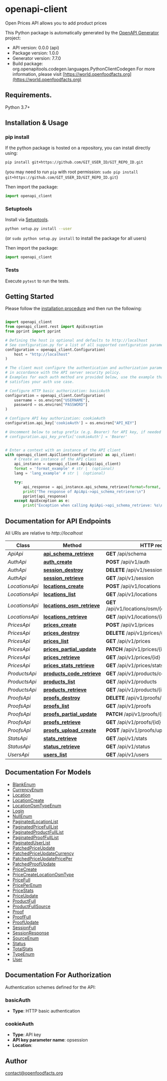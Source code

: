 # openapi-client
Open Prices API allows you to add product prices

This Python package is automatically generated by the [OpenAPI Generator](https://openapi-generator.tech) project:

- API version: 0.0.0 (api)
- Package version: 1.0.0
- Generator version: 7.7.0
- Build package: org.openapitools.codegen.languages.PythonClientCodegen
For more information, please visit [https://world.openfoodfacts.org](https://world.openfoodfacts.org)

## Requirements.

Python 3.7+

## Installation & Usage
### pip install

If the python package is hosted on a repository, you can install directly using:

```sh
pip install git+https://github.com/GIT_USER_ID/GIT_REPO_ID.git
```
(you may need to run `pip` with root permission: `sudo pip install git+https://github.com/GIT_USER_ID/GIT_REPO_ID.git`)

Then import the package:
```python
import openapi_client
```

### Setuptools

Install via [Setuptools](http://pypi.python.org/pypi/setuptools).

```sh
python setup.py install --user
```
(or `sudo python setup.py install` to install the package for all users)

Then import the package:
```python
import openapi_client
```

### Tests

Execute `pytest` to run the tests.

## Getting Started

Please follow the [installation procedure](#installation--usage) and then run the following:

```python

import openapi_client
from openapi_client.rest import ApiException
from pprint import pprint

# Defining the host is optional and defaults to http://localhost
# See configuration.py for a list of all supported configuration parameters.
configuration = openapi_client.Configuration(
    host = "http://localhost"
)

# The client must configure the authentication and authorization parameters
# in accordance with the API server security policy.
# Examples for each auth method are provided below, use the example that
# satisfies your auth use case.

# Configure HTTP basic authorization: basicAuth
configuration = openapi_client.Configuration(
    username = os.environ["USERNAME"],
    password = os.environ["PASSWORD"]
)

# Configure API key authorization: cookieAuth
configuration.api_key['cookieAuth'] = os.environ["API_KEY"]

# Uncomment below to setup prefix (e.g. Bearer) for API key, if needed
# configuration.api_key_prefix['cookieAuth'] = 'Bearer'


# Enter a context with an instance of the API client
with openapi_client.ApiClient(configuration) as api_client:
    # Create an instance of the API class
    api_instance = openapi_client.ApiApi(api_client)
    format = 'format_example' # str |  (optional)
    lang = 'lang_example' # str |  (optional)

    try:
        api_response = api_instance.api_schema_retrieve(format=format, lang=lang)
        print("The response of ApiApi->api_schema_retrieve:\n")
        pprint(api_response)
    except ApiException as e:
        print("Exception when calling ApiApi->api_schema_retrieve: %s\n" % e)

```

## Documentation for API Endpoints

All URIs are relative to *http://localhost*

Class | Method | HTTP request | Description
------------ | ------------- | ------------- | -------------
*ApiApi* | [**api_schema_retrieve**](docs/ApiApi.md#api_schema_retrieve) | **GET** /api/schema | 
*AuthApi* | [**auth_create**](docs/AuthApi.md#auth_create) | **POST** /api/v1/auth | 
*AuthApi* | [**session_destroy**](docs/AuthApi.md#session_destroy) | **DELETE** /api/v1/session | 
*AuthApi* | [**session_retrieve**](docs/AuthApi.md#session_retrieve) | **GET** /api/v1/session | 
*LocationsApi* | [**locations_create**](docs/LocationsApi.md#locations_create) | **POST** /api/v1/locations | 
*LocationsApi* | [**locations_list**](docs/LocationsApi.md#locations_list) | **GET** /api/v1/locations | 
*LocationsApi* | [**locations_osm_retrieve**](docs/LocationsApi.md#locations_osm_retrieve) | **GET** /api/v1/locations/osm/{osm_type}/{osm_id} | 
*LocationsApi* | [**locations_retrieve**](docs/LocationsApi.md#locations_retrieve) | **GET** /api/v1/locations/{id} | 
*PricesApi* | [**prices_create**](docs/PricesApi.md#prices_create) | **POST** /api/v1/prices | 
*PricesApi* | [**prices_destroy**](docs/PricesApi.md#prices_destroy) | **DELETE** /api/v1/prices/{id} | 
*PricesApi* | [**prices_list**](docs/PricesApi.md#prices_list) | **GET** /api/v1/prices | 
*PricesApi* | [**prices_partial_update**](docs/PricesApi.md#prices_partial_update) | **PATCH** /api/v1/prices/{id} | 
*PricesApi* | [**prices_retrieve**](docs/PricesApi.md#prices_retrieve) | **GET** /api/v1/prices/{id} | 
*PricesApi* | [**prices_stats_retrieve**](docs/PricesApi.md#prices_stats_retrieve) | **GET** /api/v1/prices/stats | 
*ProductsApi* | [**products_code_retrieve**](docs/ProductsApi.md#products_code_retrieve) | **GET** /api/v1/products/code/{code} | 
*ProductsApi* | [**products_list**](docs/ProductsApi.md#products_list) | **GET** /api/v1/products | 
*ProductsApi* | [**products_retrieve**](docs/ProductsApi.md#products_retrieve) | **GET** /api/v1/products/{id} | 
*ProofsApi* | [**proofs_destroy**](docs/ProofsApi.md#proofs_destroy) | **DELETE** /api/v1/proofs/{id} | 
*ProofsApi* | [**proofs_list**](docs/ProofsApi.md#proofs_list) | **GET** /api/v1/proofs | 
*ProofsApi* | [**proofs_partial_update**](docs/ProofsApi.md#proofs_partial_update) | **PATCH** /api/v1/proofs/{id} | 
*ProofsApi* | [**proofs_retrieve**](docs/ProofsApi.md#proofs_retrieve) | **GET** /api/v1/proofs/{id} | 
*ProofsApi* | [**proofs_upload_create**](docs/ProofsApi.md#proofs_upload_create) | **POST** /api/v1/proofs/upload | 
*StatsApi* | [**stats_retrieve**](docs/StatsApi.md#stats_retrieve) | **GET** /api/v1/stats | 
*StatusApi* | [**status_retrieve**](docs/StatusApi.md#status_retrieve) | **GET** /api/v1/status | 
*UsersApi* | [**users_list**](docs/UsersApi.md#users_list) | **GET** /api/v1/users | 


## Documentation For Models

 - [BlankEnum](docs/BlankEnum.md)
 - [CurrencyEnum](docs/CurrencyEnum.md)
 - [Location](docs/Location.md)
 - [LocationCreate](docs/LocationCreate.md)
 - [LocationOsmTypeEnum](docs/LocationOsmTypeEnum.md)
 - [Login](docs/Login.md)
 - [NullEnum](docs/NullEnum.md)
 - [PaginatedLocationList](docs/PaginatedLocationList.md)
 - [PaginatedPriceFullList](docs/PaginatedPriceFullList.md)
 - [PaginatedProductFullList](docs/PaginatedProductFullList.md)
 - [PaginatedProofFullList](docs/PaginatedProofFullList.md)
 - [PaginatedUserList](docs/PaginatedUserList.md)
 - [PatchedPriceUpdate](docs/PatchedPriceUpdate.md)
 - [PatchedPriceUpdateCurrency](docs/PatchedPriceUpdateCurrency.md)
 - [PatchedPriceUpdatePricePer](docs/PatchedPriceUpdatePricePer.md)
 - [PatchedProofUpdate](docs/PatchedProofUpdate.md)
 - [PriceCreate](docs/PriceCreate.md)
 - [PriceCreateLocationOsmType](docs/PriceCreateLocationOsmType.md)
 - [PriceFull](docs/PriceFull.md)
 - [PricePerEnum](docs/PricePerEnum.md)
 - [PriceStats](docs/PriceStats.md)
 - [PriceUpdate](docs/PriceUpdate.md)
 - [ProductFull](docs/ProductFull.md)
 - [ProductFullSource](docs/ProductFullSource.md)
 - [Proof](docs/Proof.md)
 - [ProofFull](docs/ProofFull.md)
 - [ProofUpdate](docs/ProofUpdate.md)
 - [SessionFull](docs/SessionFull.md)
 - [SessionResponse](docs/SessionResponse.md)
 - [SourceEnum](docs/SourceEnum.md)
 - [Status](docs/Status.md)
 - [TotalStats](docs/TotalStats.md)
 - [TypeEnum](docs/TypeEnum.md)
 - [User](docs/User.md)


<a id="documentation-for-authorization"></a>
## Documentation For Authorization


Authentication schemes defined for the API:
<a id="basicAuth"></a>
### basicAuth

- **Type**: HTTP basic authentication

<a id="cookieAuth"></a>
### cookieAuth

- **Type**: API key
- **API key parameter name**: opsession
- **Location**: 


## Author

contact@openfoodfacts.org



